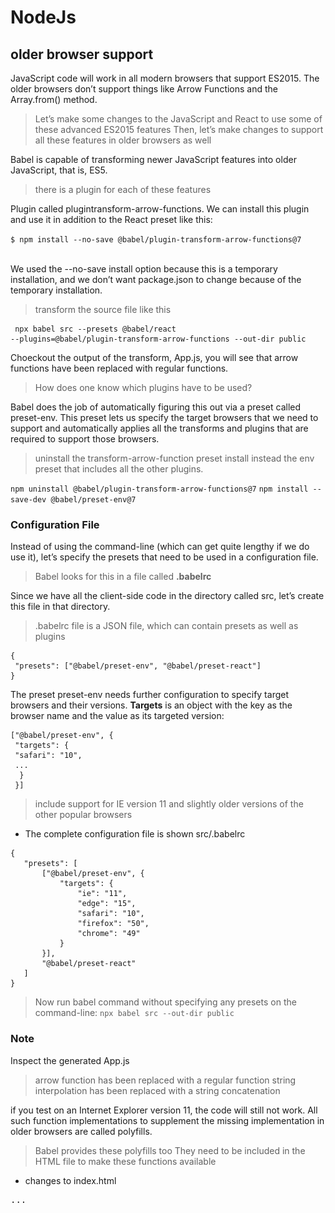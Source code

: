 # NodeJs

## older browser support

JavaScript code will work in all modern browsers that support ES2015. The older browsers don’t support things like Arrow Functions and the Array.from() method.

 > Let’s make some changes to the JavaScript and React to use some of these advanced ES2015 features
 > Then, let’s make changes to support all these features in older browsers as well

Babel is capable of transforming newer JavaScript features into older JavaScript, that is, ES5.

 > there is a plugin for each of these features

Plugin called plugintransform-arrow-functions. We can install this plugin and use it in addition to the React preset like this:<br />

`$ npm install --no-save @babel/plugin-transform-arrow-functions@7`

<br />
We used the --no-save install option because this is a temporary installation, and we don’t want
package.json to change because of the temporary installation.<br />

 > transform the source file like this

```
 npx babel src --presets @babel/react 
--plugins=@babel/plugin-transform-arrow-functions --out-dir public
```

Choeckout the output of the transform, App.js, you will see that arrow functions have been
replaced with regular functions.

 > How does one know which plugins have to be used?

Babel does the job of automatically figuring this out via a preset called preset-env. This preset lets us specify the target browsers that we need to support and automatically applies all the transforms and plugins that are required to support those browsers.

 > uninstall the transform-arrow-function preset
 > install instead the env preset that includes all the other plugins.

`npm uninstall @babel/plugin-transform-arrow-functions@7`
`npm install --save-dev @babel/preset-env@7`

### Configuration File

Instead of using the command-line (which can get quite lengthy if we do use it), let’s specify the presets that need to be used in a configuration file.

 > Babel looks for this in a file called **.babelrc**

Since we have all the client-side code in the directory called src, let’s create this file in that
directory.

 > .babelrc file is a JSON file, which can contain presets as well as plugins
```
{
 "presets": ["@babel/preset-env", "@babel/preset-react"]
}
```

The preset preset-env needs further configuration to specify target browsers and their versions.
**Targets** is an object with the key as the browser name and the value as its targeted version:

```
["@babel/preset-env", {
 "targets": {
 "safari": "10",
 ...
  }
 }]
 ```
 > include support for IE version 11 and slightly older versions of the other popular browsers

 - The complete configuration file is shown src/.babelrc

 ```
{
    "presets": [
        ["@babel/preset-env", {
            "targets": {
                "ie": "11",
                "edge": "15",
                "safari": "10",
                "firefox": "50",
                "chrome": "49"
            }
        }],
        "@babel/preset-react"
    ]
}
 ```

 >  Now run babel command without specifying any presets on the command-line:
 `npx babel src --out-dir public`

 ### Note

Inspect the generated App.js<br />
 > arrow function has been replaced with a regular function
 > string interpolation has been replaced with a string concatenation

if you test on an Internet Explorer version 11, the code will still not work. All such function implementations to supplement the missing implementation in older browsers are called polyfills.

 > Babel provides these polyfills too
 > They need to be included in the HTML file to make these functions available
 
 - changes to index.html

<pre>
...
 <script src="https://unpkg.com/react-dom@16/umd/react-dom.development.js"></script>
 <b><script src="https://unpkg.com/@babel/polyfill@7/dist/polyfill.min.js"></script</b>
</head>
...
</pre>

 > Now, the code can work on Internet Explorer as well
<br />
![RootDir](./resources/ie-code-run.JPG)